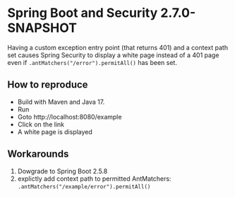 # Spring Boot and Security 2.7.0-SNAPSHOT

Having a custom exception entry point (that returns 401) and a context path set causes Spring Security to
display a white page instead of a 401 page even if `.antMatchers("/error").permitAll()` has been set.

## How to reproduce

* Build with Maven and Java 17.
* Run
* Goto http://localhost:8080/example
* Click on the link
* A white page is displayed

## Workarounds
1. Dowgrade to Spring Boot 2.5.8
2. explictly add context path to permitted AntMatchers: `.antMatchers("/example/error").permitAll()`

